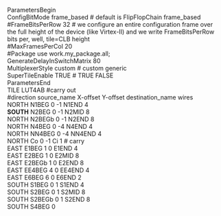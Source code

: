 ParametersBegin																		
ConfigBitMode	frame_based	# default is FlipFlopChain		frame_based														
#FrameBitsPerRow	32	# we configure an entire configuration frame over the full height of the device (like Virtex-II) and we write FrameBitsPerRow bits per, well, tile=CLB height																
#MaxFramesPerCol	20																	
#Package	use work.my_package.all;																	
GenerateDelayInSwitchMatrix	80																	
MultiplexerStyle	custom	#	custom	generic														
SuperTileEnable	TRUE	#	TRUE	FALSE														
ParametersEnd																		
TILE	LUT4AB					#carry out												
#direction	source_name	X-offset	Y-offset	destination_name	wires													
NORTH	N1BEG	0	-1	N1END	4													
**SOUTH**	N2BEG	0	-1	N2MID	8													
NORTH	N2BEGb	0	-1	N2END	8													
NORTH	N4BEG	0	-4	N4END	4													
NORTH	NN4BEG	0	-4	NN4END	4													
NORTH	Co	0	-1	Ci	1	# carry												
EAST	E1BEG	1	0	E1END	4													
EAST	E2BEG	1	0	E2MID	8													
EAST	E2BEGb	1	0	E2END	8													
EAST	EE4BEG	4	0	EE4END	4													
EAST	E6BEG	6	0	E6END	2													
SOUTH	S1BEG	0	1	S1END	4													
SOUTH	S2BEG	0	1	S2MID	8													
SOUTH	S2BEGb	0	1	S2END	8													
SOUTH	S4BEG	0
